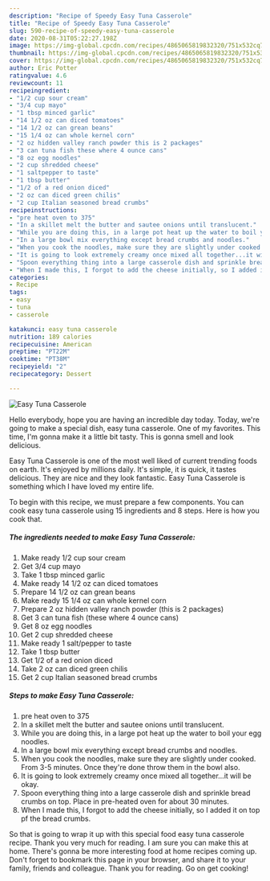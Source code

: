 ```yaml
---
description: "Recipe of Speedy Easy Tuna Casserole"
title: "Recipe of Speedy Easy Tuna Casserole"
slug: 590-recipe-of-speedy-easy-tuna-casserole
date: 2020-08-31T05:22:27.198Z
image: https://img-global.cpcdn.com/recipes/4865065819832320/751x532cq70/easy-tuna-casserole-recipe-main-photo.jpg
thumbnail: https://img-global.cpcdn.com/recipes/4865065819832320/751x532cq70/easy-tuna-casserole-recipe-main-photo.jpg
cover: https://img-global.cpcdn.com/recipes/4865065819832320/751x532cq70/easy-tuna-casserole-recipe-main-photo.jpg
author: Eric Potter
ratingvalue: 4.6
reviewcount: 11
recipeingredient:
- "1/2 cup sour cream"
- "3/4 cup mayo"
- "1 tbsp minced garlic"
- "14 1/2 oz can diced tomatoes"
- "14 1/2 oz can grean beans"
- "15 1/4 oz can whole kernel corn"
- "2 oz hidden valley ranch powder this is 2 packages"
- "3 can tuna fish these where 4 ounce cans"
- "8 oz egg noodles"
- "2 cup shredded cheese"
- "1 saltpepper to taste"
- "1 tbsp butter"
- "1/2 of a red onion diced"
- "2 oz can diced green chilis"
- "2 cup Italian seasoned bread crumbs"
recipeinstructions:
- "pre heat oven to 375"
- "In a skillet melt the butter and sautee onions until translucent."
- "While you are doing this, in a large pot heat up the water to boil your egg noodles."
- "In a large bowl mix everything except bread crumbs and noodles."
- "When you cook the noodles, make sure they are slightly under cooked. From 3-5 minutes. Once they&#39;re done throw them in the bowl also."
- "It is going to look extremely creamy once mixed all together...it will be okay."
- "Spoon everything thing into a large casserole dish and sprinkle bread crumbs on top. Place in pre-heated oven for about 30 minutes."
- "When I made this, I forgot to add the cheese initially, so I added it on top pf the bread crumbs."
categories:
- Recipe
tags:
- easy
- tuna
- casserole

katakunci: easy tuna casserole 
nutrition: 189 calories
recipecuisine: American
preptime: "PT22M"
cooktime: "PT38M"
recipeyield: "2"
recipecategory: Dessert

---
```



![Easy Tuna Casserole](https://img-global.cpcdn.com/recipes/4865065819832320/751x532cq70/easy-tuna-casserole-recipe-main-photo.jpg)

Hello everybody, hope you are having an incredible day today. Today, we're going to make a special dish, easy tuna casserole. One of my favorites. This time, I'm gonna make it a little bit tasty. This is gonna smell and look delicious.

Easy Tuna Casserole is one of the most well liked of current trending foods on earth. It's enjoyed by millions daily. It's simple, it is quick, it tastes delicious. They are nice and they look fantastic. Easy Tuna Casserole is something which I have loved my entire life.




To begin with this recipe, we must prepare a few components. You can cook easy tuna casserole using 15 ingredients and 8 steps. Here is how you cook that.

<!--inarticleads1-->

##### The ingredients needed to make Easy Tuna Casserole:

1. Make ready 1/2 cup sour cream
1. Get 3/4 cup mayo
1. Take 1 tbsp minced garlic
1. Make ready 14 1/2 oz can diced tomatoes
1. Prepare 14 1/2 oz can grean beans
1. Make ready 15 1/4 oz can whole kernel corn
1. Prepare 2 oz hidden valley ranch powder (this is 2 packages)
1. Get 3 can tuna fish (these where 4 ounce cans)
1. Get 8 oz egg noodles
1. Get 2 cup shredded cheese
1. Make ready 1 salt/pepper to taste
1. Take 1 tbsp butter
1. Get 1/2 of a red onion diced
1. Take 2 oz can diced green chilis
1. Get 2 cup Italian seasoned bread crumbs




<!--inarticleads2-->

##### Steps to make Easy Tuna Casserole:

1. pre heat oven to 375
1. In a skillet melt the butter and sautee onions until translucent.
1. While you are doing this, in a large pot heat up the water to boil your egg noodles.
1. In a large bowl mix everything except bread crumbs and noodles.
1. When you cook the noodles, make sure they are slightly under cooked. From 3-5 minutes. Once they&#39;re done throw them in the bowl also.
1. It is going to look extremely creamy once mixed all together...it will be okay.
1. Spoon everything thing into a large casserole dish and sprinkle bread crumbs on top. Place in pre-heated oven for about 30 minutes.
1. When I made this, I forgot to add the cheese initially, so I added it on top pf the bread crumbs.




So that is going to wrap it up with this special food easy tuna casserole recipe. Thank you very much for reading. I am sure you can make this at home. There's gonna be more interesting food at home recipes coming up. Don't forget to bookmark this page in your browser, and share it to your family, friends and colleague. Thank you for reading. Go on get cooking!
